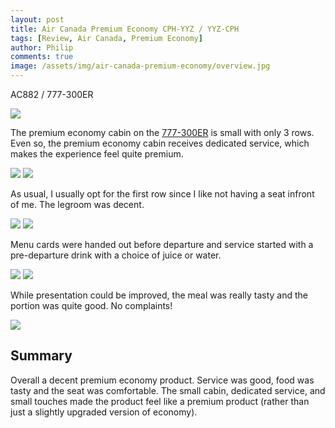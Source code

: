 ```yaml
---
layout: post
title: Air Canada Premium Economy CPH-YYZ / YYZ-CPH
tags: [Review, Air Canada, Premium Economy]
author: Philip
comments: true
image: /assets/img/air-canada-premium-economy/overview.jpg
---
```


AC882 / 777-300ER

<img src="/assets/img/air-canada-premium-economy/lounge.jpg" class="" />

The premium economy cabin on the [777-300ER](https://www.seatguru.com/airlines/Air_Canada/Air_Canada_Boeing_777-300ER_Three_Class_v3.php) is small with only 3 rows. Even so, the premium economy cabin receives dedicated service, which makes the experience feel quite premium.

<img src="/assets/img/air-canada-premium-economy/cabin.jpg" class="" />
<a href="https://www.seatguru.com/airlines/Air_Canada/Air_Canada_Boeing_777-300ER_Three_Class_v3.php">
  <img src="/assets/img/air-canada-premium-economy/seatguru.png" class="" />
</a>

As usual, I usually opt for the first row since I like not having a seat infront of me. The legroom was decent.

<img src="/assets/img/air-canada-premium-economy/seat1.jpg" class="" />
<img src="/assets/img/air-canada-premium-economy/seat2.jpg" class="" />

Menu cards were handed out before departure and service started with a pre-departure drink with a choice of juice or water.

<img src="/assets/img/air-canada-premium-economy/menu.jpg" class="" />
<img src="/assets/img/air-canada-premium-economy/predeparture.jpg" class="" />

While presentation could be improved, the meal was really tasty and the portion was quite good. No complaints!

<img src="/assets/img/air-canada-premium-economy/meal.jpg" class="" />

## Summary
Overall a decent premium economy product. Service was good, food was tasty and the seat was comfortable. The small cabin, dedicated service, and small touches made the product feel like a premium product (rather than just a slightly upgraded version of economy).

